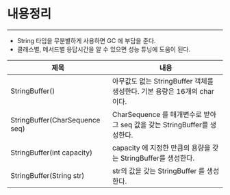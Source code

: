 # 내용정리
---

- String 타입을 무분별하게 사용하면 GC 에 부담을 준다.
- 클래스별, 메서드별 응답시간을 알 수 있으면 성능 튜닝에 도움이 된다.


|제목|내용|
|---|---|
| StringBuffer()                  | 아무값도 없는 StringBuffer 객체를 생성한다. 기본 용량은 16개의 char이다.        |
| StringBuffer(CharSequence seq)  | CharSequence 를 매개변수로 받아 그 seq 값을 갖는 StringBuffer를 생성한다.     |
| StringBuffer(int capacity)      | capacity 에 지정한 만큼의 용량을 갖는 StringBuffer를 생성한다.               |
| StringBuffer(String str)        | str의 값을 갖는 StringBuffer 를 생성한다.                                |

